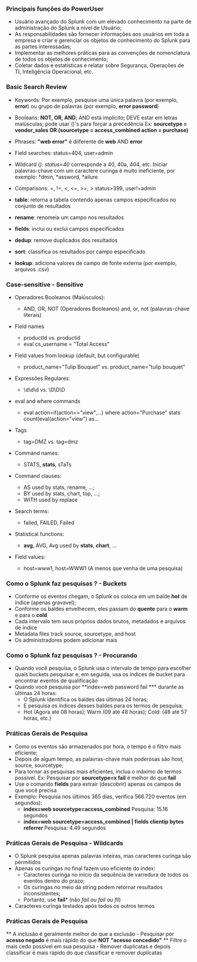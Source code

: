 
### Principais funções do PowerUser
* Usuário avançado do Splunk com um elevado conhecimento na parte de administração do Splunk a nível de Usuário;
* As responsabilidades são fornecer informações aos usuários em toda a empresa e criar e gerenciar os objetos de conhecimento do Splunk para as partes interessadas;
* Implementar as melhores práticas para as convenções de nomenclatura de todos os objetos de conhecimento;
* Coletar dados e estatísticas e relatar sobre Segurança, Operações de TI, Inteligência Operacional, etc.


### Basic Search Review
* Keywords:
Por exemplo, pesquise uma única palavra (por exemplo, **error**) ou grupo de palavras (por exemplo, **error password**)

* Booleans:
**NOT, OR, AND**; AND está implícito; DEVE estar em letras maiúsculas; pode usar ()'s para forçar a precedência
Ex: **sourcetype = vendor_sales OR (sourcetype = access_combined action = purchase)**

* Phrases:
**"web error"** é diiferente de **web** AND **error**

* Field searches:
status=404,	user=admin

* Wildcard (*):
status=40* corresponde a 40, 40a, 404, etc.
Iniciar palavras-chave com um caractere curinga é muito ineficiente, por exemplo: *dmin, *assword, *ailure

* Comparisons:
=, !=, <, <=, >=, >	
status>399,	
user!=admin

* **table**: retorna a tabela contendo apenas campos especificados no conjunto de resultados
* **rename**: renomeia um campo nos resultados
* **fields**: inclui ou exclui campos especificados
* **dedup**: remove duplicados dos resultados
* **sort**: classifica os resultados por campo especificado
* **lookup**: adiciona valores de campo de fonte externa (por exemplo, arquivos .csv)


### Case-sensitive - Sensitive
* Operadores Booleanos (Maiúsculos): 
    * AND, OR, NOT (Operadores Booleanos) and, or, not (palavras-chave literais)

* Field names	
    * productId vs. productid
    * eval cs_username = "Total	Access"

* Field values from lookup (default, but configurable)	
    * product_name="Tulip Bouquet" vs. product_name="tulip bouquet"

* Expressões Regulares:	
    * \d\d\d vs. \D\D\D

* eval and where commands	
    * eval action=if(action=="view",...) where action="Purchase" stats count(eval(action="view") as…

* Tags 
    * tag=DMZ vs. tag=dmz

* Command names:
    * STATS, **stats**, sTaTs

* Command clauses:
    * AS used by stats,	rename,	...;
    * BY used by stats,	chart, top,	...; 
    * WITH used	by replace

* Search terms:
    * failed, FAILED, Failed

* Statistical functions:
    * **avg**, AVG,	Avg	used by	**stats**, **chart**, …

* Field values:
    * host=www1, host=WWW1 (A menos que venha de uma pesquisa)



### Como o Splunk faz pesquisas ? - Buckets
* Conforme os eventos chegam, o Splunk os coloca em um balde **hot** de índice (apenas gravavel);
* Conforme os baldes envelhecem, eles passam do **quente** para o **warm** e para o **cold**
* Cada intervalo tem seus próprios dados brutos, metadados e arquivos de índice
* Metadata files track source, sourcetype, and host
* Os administradores podem adicionar mais

### Como o Splunk faz pesquisas ? - Procurando
* Quando você pesquisa, o Splunk usa o intervalo de tempo para escolher quais buckets pesquisar e, em seguida, usa os índices de bucket para encontrar eventos de qualificação
* Quando você pesquisa por **index=web password fail *** durante as últimas 24 horas:
    - O Splunk identifica os baldes das últimas 24 horas;
    - E pesquisa os índices desses baldes para os termos de pesquisa;
    - Hot (Agora até 08 horas); Warm (09 até 48 horas); Cold: (48 até 57 horas, etc.)


### Práticas Gerais de Pesquisa
* Como os eventos são armazenados por hora, o tempo é o filtro mais eficiente;
* Depois de algum tempo, as palavras-chave mais poderosas são host, source, sourcetype;
* Para tornar as pesquisas mais eficientes, inclua o máximo de termos possível. Ex: Pesquisar por **sourcetype=x fail** é melhor do que **fail**
* Use o comando **fields** para extrair (descobrir) apenas os campos de que você precisa
* Exemplo: Pesquisa nos últimos 365 dias, verifica 566.720 eventos (em segundos):
    - **index=web sourcetype=access_combined** Pesquisa: 15.16 segundos
    - **index=web sourcetype=access_combined | fields clientip bytes referrer** Pesquisa: 4.49 segundos


### Práticas Gerais de Pesquisa - Wildcards
* O Splunk pesquisa apenas palavras inteiras, mas caracteres curinga são permitidos
* Apenas os curingas no final fazem uso eficiente do índex:
    - Caracteres curinga no início da sequência de varredura de todos os eventos dentro do prazo;
    - Os curingas no meio da string podem retornar resultados inconsistentes;
    - Portanto, use **fail*** (não *fail ou *fail* ou f*il)
* Caracteres curinga testados após todos os outros termos


### Práticas Gerais de Pesquisa
** A inclusão é geralmente melhor do que a exclusão
    - Pesquisar por **acesso negado** é mais rápido do que **NOT "acesso concedido"**
** Filtre o mais cedo possível em sua pesquisa
    - Remover duplicatas e depois classificar é mais rápido do que classificar e remover duplicatas



